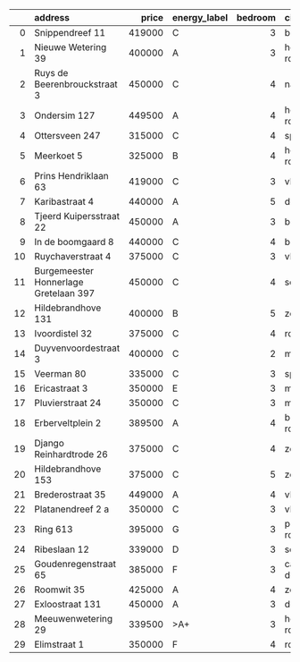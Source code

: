 |    | address                               |   price | energy_label   |   bedroom | city                   |   house_age |   house_id |
|---:|:--------------------------------------|--------:|:---------------|----------:|:-----------------------|------------:|-----------:|
|  0 | Snippendreef 11                       |  419000 | C              |         3 | bleiswijk              |          54 |   43495926 |
|  1 | Nieuwe Wetering 39                    |  400000 | A              |         3 | hoogvliet-rotterdam    |          24 |   43484571 |
|  2 | Ruys de Beerenbrouckstraat 3          |  450000 | C              |         4 | naaldwijk              |          38 |   43481263 |
|  3 | Ondersim 127                          |  449500 | A              |         4 | hoogvliet-rotterdam    |          19 |   43481133 |
|  4 | Ottersveen 247                        |  315000 | C              |         4 | spijkenisse            |          51 |   43481345 |
|  5 | Meerkoet 5                            |  325000 | B              |         4 | hoogvliet-rotterdam    |          43 |   43495304 |
|  6 | Prins Hendriklaan 63                  |  419000 | C              |         3 | vlaardingen            |          86 |   43481187 |
|  7 | Karibastraat 4                        |  440000 | A              |         5 | delft                  |          34 |   43495676 |
|  8 | Tjeerd Kuipersstraat 22               |  450000 | A              |         3 | bergschenhoek          |           4 |   43496701 |
|  9 | In de boomgaard 8                     |  440000 | C              |         4 | bergschenhoek          |          56 |   43497516 |
| 10 | Ruychaverstraat 4                     |  375000 | C              |         3 | vlaardingen            |          68 |   43495900 |
| 11 | Burgemeester Honnerlage Gretelaan 397 |  450000 | C              |         4 | schiedam               |          35 |   43481836 |
| 12 | Hildebrandhove 131                    |  400000 | B              |         5 | zoetermeer             |          45 |   43495847 |
| 13 | Ivoordistel 32                        |  375000 | C              |         4 | rotterdam              |          51 |   43482527 |
| 14 | Duyvenvoordestraat 3                  |  400000 | C              |         2 | monster                |          54 |   43483855 |
| 15 | Veerman 80                            |  335000 | C              |         3 | spijkenisse            |          44 |   43495738 |
| 16 | Ericastraat 3                         |  350000 | E              |         3 | monster                |          62 |   43482083 |
| 17 | Pluvierstraat 24                      |  350000 | C              |         3 | monster                |          72 |   43484475 |
| 18 | Erberveltplein 2                      |  389500 | A              |         4 | berkel-en-rodenrijs    |          63 |   43496673 |
| 19 | Django Reinhardtrode 26               |  375000 | C              |         4 | zoetermeer             |          45 |   43480355 |
| 20 | Hildebrandhove 153                    |  375000 | C              |         5 | zoetermeer             |          46 |   43498791 |
| 21 | Brederostraat 35                      |  449000 | A              |         4 | vlaardingen            |          16 |   43495791 |
| 22 | Platanendreef 2 a                     |  350000 | C              |         3 | vlaardingen            |          40 |   43496667 |
| 23 | Ring 613                              |  395000 | G              |         3 | pernis-rotterdam       |          97 |   43496243 |
| 24 | Ribeslaan 12                          |  339000 | D              |         3 | schiedam               |          69 |   43497423 |
| 25 | Goudenregenstraat 65                  |  385000 | F              |         3 | capelle-aan-den-ijssel |          90 |   43482386 |
| 26 | Roomwit 35                            |  425000 | A              |         4 | zoetermeer             |          35 |   43480307 |
| 27 | Exloostraat 131                       |  450000 | A              |         3 | den-haag               |          29 |   43483548 |
| 28 | Meeuwenwetering 29                    |  339500 | >A+            |         3 | hoogvliet-rotterdam    |          70 |   43480391 |
| 29 | Elimstraat 1                          |  350000 | F              |         4 | rotterdam              |          66 |   43497013 |